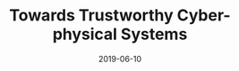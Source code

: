 ---
title: "Towards Trustworthy Cyber-physical Systems"
collection: talks
type: "Departmental talk"
permalink: /talks/2019-06-10-liverpool
venue: "Department of Computer Science, University of Liverpool"
date: 2019-06-10
location: "Liverpool, UK"
---